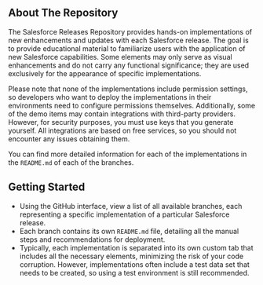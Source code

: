 ## About The Repository

The Salesforce Releases Repository provides hands-on implementations of new enhancements and updates with each Salesforce release. The goal is to provide educational material to familiarize users with the application of new Salesforce capabilities. Some elements may only serve as visual enhancements and do not carry any functional significance; they are used exclusively for the appearance of specific implementations.

Please note that none of the implementations include permission settings, so developers who want to deploy the implementations in their environments need to configure permissions themselves. Additionally, some of the demo items may contain integrations with third-party providers. However, for security purposes, you must use keys that you generate yourself. All integrations are based on free services, so you should not encounter any issues obtaining them.

You can find more detailed information for each of the implementations in the `README.md` of each of the branches.

<!-- GETTING STARTED -->
## Getting Started

- Using the GitHub interface, view a list of all available branches, each representing a specific implementation of a particular Salesforce release.
- Each branch contains its own `README.md` file, detailing all the manual steps and recommendations for deployment.
- Typically, each implementation is separated into its own custom tab that includes all the necessary elements, minimizing the risk of your code corruption. However, implementations often include a test data set that needs to be created, so using a test environment is still recommended.
